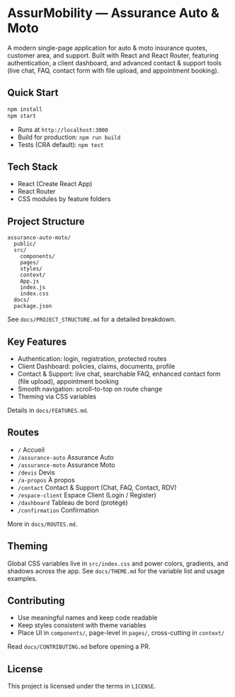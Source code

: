 # AssurMobility — Assurance Auto & Moto

A modern single-page application for auto & moto insurance quotes, customer area, and support. Built with React and React Router, featuring authentication, a client dashboard, and advanced contact & support tools (live chat, FAQ, contact form with file upload, and appointment booking).

## Quick Start

```bash
npm install
npm start
```

- Runs at `http://localhost:3000`
- Build for production: `npm run build`
- Tests (CRA default): `npm test`

## Tech Stack
- React (Create React App)
- React Router
- CSS modules by feature folders

## Project Structure
```
assurance-auto-moto/
  public/
  src/
    components/
    pages/
    styles/
    context/
    App.js
    index.js
    index.css
  docs/
  package.json
```

See `docs/PROJECT_STRUCTURE.md` for a detailed breakdown.

## Key Features
- Authentication: login, registration, protected routes
- Client Dashboard: policies, claims, documents, profile
- Contact & Support: live chat, searchable FAQ, enhanced contact form (file upload), appointment booking
- Smooth navigation: scroll-to-top on route change
- Theming via CSS variables

Details in `docs/FEATURES.md`.

## Routes
- `/` Accueil
- `/assurance-auto` Assurance Auto
- `/assurance-moto` Assurance Moto
- `/devis` Devis
- `/a-propos` À propos
- `/contact` Contact & Support (Chat, FAQ, Contact, RDV)
- `/espace-client` Espace Client (Login / Register)
- `/dashboard` Tableau de bord (protégé)
- `/confirmation` Confirmation

More in `docs/ROUTES.md`.

## Theming
Global CSS variables live in `src/index.css` and power colors, gradients, and shadows across the app.
See `docs/THEME.md` for the variable list and usage examples.

## Contributing
- Use meaningful names and keep code readable
- Keep styles consistent with theme variables
- Place UI in `components/`, page-level in `pages/`, cross-cutting in `context/`

Read `docs/CONTRIBUTING.md` before opening a PR.

## License
This project is licensed under the terms in `LICENSE`.
